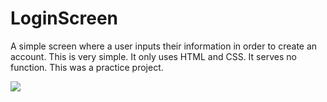 # LoginScreen
A simple screen where a user inputs their information in order to create an account.
This is very simple. It only uses HTML and CSS. It serves no function. This was a practice project.

<img src="loginScreen/Screen Shot 2018-04-13 at 1.40.08 PM.png.jpg">

